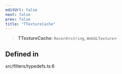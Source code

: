 ```yaml
---
editUrl: false
next: false
prev: false
title: "TTextureCache"
---
```


> **TTextureCache**: `Record`\<`string`, `WebGLTexture`\>

## Defined in

src/filters/typedefs.ts:6
